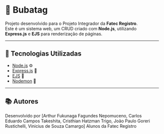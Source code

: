 # 🐛 Bubatag

Projeto desenvolvido para o Projeto Integrador da **Fatec Registro**.  
Este é um sistema web, um CRUD criado com **Node.js**, utilizando **Express.js** e **EJS** para renderização de páginas.

---

## 🚀 Tecnologias Utilizadas

- [Node.js](https://nodejs.org/) ⚙️  
- [Express.js](https://expressjs.com/) 🚀  
- [EJS](https://ejs.co/) 🧩  
- [Nodemon](https://nodemon.io/) 🔁  

---

## 📚 Autores
Desenvolvido por [Arthur Fukunaga Fagundes Nepomuceno, 
Carlos Eduardo Campos Takeshita, 
Cristhian Hatzman Trigo, 
João Paulo Goreri Rustichelli, 
Vinicius de Souza Camargo]
Alunos da Fatec Registro
